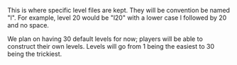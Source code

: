 This is where specific level files are kept.  They will be convention be named "l<level number>".
For example, level 20 would be "l20" with a lower case l followed by 20 and no space.

We plan on having 30 default levels for now; players will be able to construct their own levels.
Levels will go from 1 being the easiest to 30 being the trickiest.